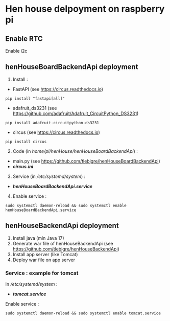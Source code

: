 # Hen house delpoyment on raspberry pi
## Enable RTC
Enable i2c

## henHouseBoardBackendApi deployment

1. Install :
- FastAPI (see https://circus.readthedocs.io) 
```shell
pip install "fastapi[all]" 
```
- adafruit_ds3231 (see https://github.com/adafruit/Adafruit_CircuitPython_DS3231) 
```shell
pip install adafruit-circuitpython-ds3231 
```
- circus (see https://circus.readthedocs.io) 
```shell
pip install circus 
```

2. Code (in *home/pi/henHouse/henHouseBoardBackendApi*) :
- main.py (see https://github.com/tlebigre/henHouseBoardBackendApi)
- ***circus.ini***

3. Service (in */etc/systemd/system*) :
- ***henHouseBoardBackendApi.service***

4. Enable service :
```shell
sudo systemctl daemon-reload && sudo systemctl enable henHouseBoardBackendApi.service
```

## henHouseBackendApi deployment

1. Install java (min Java 17) 
2. Generate war file of henHouseBackendApi (see https://github.com/tlebigre/henHouseBackendApi) 
3. Install app server (like Tomcat)
4. Deploy war file on app server

### Service : example for tomcat
In */etc/systemd/system* :
- ***tomcat.service***

Enable service :
```shell
sudo systemctl daemon-reload && sudo systemctl enable tomcat.service
```
